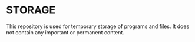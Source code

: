 # STORAGE
This repository is used for temporary storage of programs and files. It does not contain any important or permanent content.
